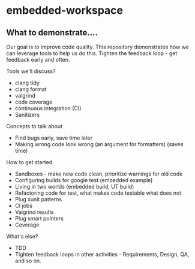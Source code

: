 # embedded-workspace

## What to demonstrate....

Our goal is to improve code quality. This repository demonstrates how we can leverage tools to help us do this.
Tighten the feedback loop - get feedback early and often.

Tools we'll discuss?
* clang tidy
* clang format
* valgrind
* code coverage
* continuous integration (CI)
* Sanitizers

Concepts to talk about
* Find bugs early, save time later
* Making wrong code look wrong (an argument for formatters) (saves time)

How to get started
* Sandboxes - make new code clean, prioritize warnings for old code
* Configuring builds for google test (embedded example)
* Living in two worlds (embedded build, UT build)
* Refactoring code for test, what makes code testable what does not
* Plug xunit patterns
* CI jobs
* Valgrind results
* Plug smart pointers
* Coverage

What's else?
* TDD
* Tighten feedback loops in other activities - Requirements, Design, QA, and so on.
